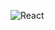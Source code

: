 ![React](https://camo.githubusercontent.com/549b3f7ba82300529b1570f3cab882abc896499a31e3a3f267030ab0d21b1948/68747470733a2f2f7777772e70696e636c69706172742e636f6d2f7069636469722f6d6964646c652f3533372d353337343038395f72656163742d6a732d6c6f676f2d636c69706172742e706e67)
